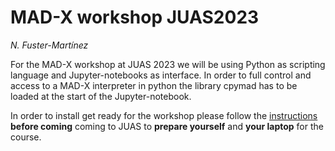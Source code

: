 # MAD-X workshop JUAS2023
*N. Fuster-Martínez*

For the MAD-X workshop at JUAS 2023 we will be using Python as scripting language and Jupyter-notebooks as interface. In order to full control and access to a MAD-X interpreter in python the library cpymad has to be loaded at the start of the Jupyter-notebook.

In order to install get ready for the workshop please follow the [instructions](./installation_guide) **before coming** coming to JUAS to **prepare yourself** and **your laptop** for the course.
